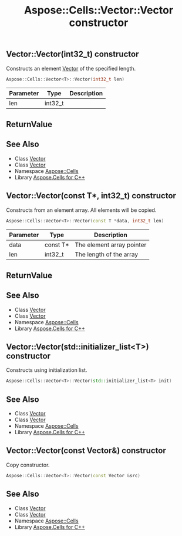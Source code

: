 ﻿---
title: Aspose::Cells::Vector::Vector constructor
linktitle: Vector
second_title: Aspose.Cells for C++ API Reference
description: 'Aspose::Cells::Vector::Vector constructor. Constructs an element Vector of the specified length in C++.'
type: docs
weight: 100
url: /cpp/aspose.cells/vector/vector/
---
## Vector::Vector(int32_t) constructor


Constructs an element [Vector](../) of the specified length.

```cpp
Aspose::Cells::Vector<T>::Vector(int32_t len)
```


| Parameter | Type | Description |
| --- | --- | --- |
| len | int32_t |  |

## ReturnValue



## See Also

* Class [Vector](../)
* Class [Vector](../)
* Namespace [Aspose::Cells](../../)
* Library [Aspose.Cells for C++](../../../)
## Vector::Vector(const T*, int32_t) constructor


Constructs from an element array. All elements will be copied.

```cpp
Aspose::Cells::Vector<T>::Vector(const T *data, int32_t len)
```


| Parameter | Type | Description |
| --- | --- | --- |
| data | const T* | The element array pointer |
| len | int32_t | The length of the array |

## ReturnValue



## See Also

* Class [Vector](../)
* Class [Vector](../)
* Namespace [Aspose::Cells](../../)
* Library [Aspose.Cells for C++](../../../)
## Vector::Vector(std::initializer_list\<T\>) constructor


Constructs using initialization list.

```cpp
Aspose::Cells::Vector<T>::Vector(std::initializer_list<T> init)
```

## See Also

* Class [Vector](../)
* Class [Vector](../)
* Namespace [Aspose::Cells](../../)
* Library [Aspose.Cells for C++](../../../)
## Vector::Vector(const Vector\&) constructor


Copy constructor.

```cpp
Aspose::Cells::Vector<T>::Vector(const Vector &src)
```

## See Also

* Class [Vector](../)
* Class [Vector](../)
* Namespace [Aspose::Cells](../../)
* Library [Aspose.Cells for C++](../../../)
